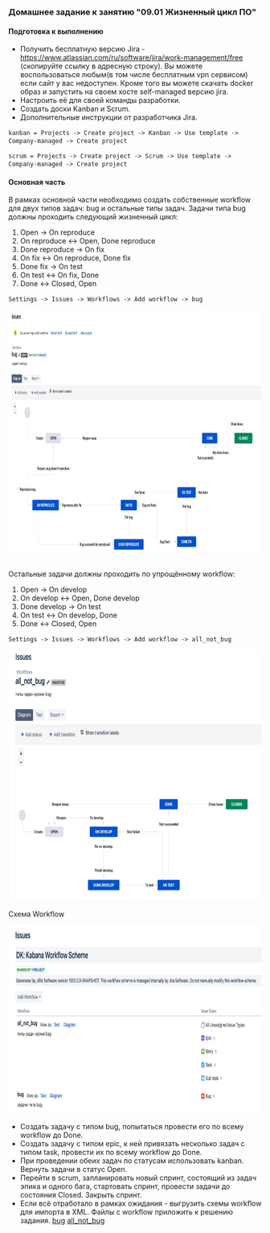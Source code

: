 ### Домашнее задание к занятию "09.01 Жизненный цикл ПО"

#### Подготовка к выполнению

* Получить бесплатную версию Jira - https://www.atlassian.com/ru/software/jira/work-management/free (скопируйте ссылку в адресную строку). Вы можете воспользоваться любым(в том числе бесплатным vpn сервисом) если сайт у вас недоступен. Кроме того вы можете скачать docker образ и запустить на своем хосте self-managed версию jira.
* Настроить её для своей команды разработки.
* Создать доски Kanban и Scrum.
* Дополнительные инструкции от разработчика Jira.

```
kanban = Projects -> Create project -> Kanban -> Use template -> Company-managed -> Create project
```

```
scrum = Projects -> Create project -> Scrum -> Use template -> Company-managed -> Create project
```

#### Основная часть
В рамках основной части необходимо создать собственные workflow для двух типов задач: bug и остальные типы задач. Задачи типа bug должны проходить следующий жизненный цикл:
1. Open -> On reproduce
2. On reproduce <-> Open, Done reproduce
3. Done reproduce -> On fix
4. On fix <-> On reproduce, Done fix
5. Done fix -> On test
6. On test <-> On fix, Done
7. Done <-> Closed, Open
```
Settings -> Issues -> Workflows -> Add workflow -> bug
```

<img src="Jira-WF-bug.jpg" width="" height="500"/>

Остальные задачи должны проходить по упрощённому workflow:
1. Open -> On develop
2. On develop <-> Open, Done develop
3. Done develop -> On test
4. On test <-> On develop, Done
5. Done <-> Closed, Open
```
Settings -> Issues -> Workflows -> Add workflow -> all_not_bug
```

<img src="Jira-WF-all_not_bug.jpg" width="" height="500"/>

Схема Workflow

<img src="Jira-Kabana-WF-Scheme.jpg" width="" height="375"/>

* Создать задачу с типом bug, попытаться провести его по всему workflow до Done. 
* Создать задачу с типом epic, к ней привязать несколько задач с типом task, провести их по всему workflow до Done. 
* При проведении обеих задач по статусам использовать kanban. Вернуть задачи в статус Open.
* Перейти в scrum, запланировать новый спринт, состоящий из задач эпика и одного бага, стартовать спринт, провести задачи до состояния Closed. Закрыть спринт.
* Если всё отработало в рамках ожидания - выгрузить схемы workflow для импорта в XML. Файлы с workflow приложить к решению задания.
[bug](bug.xml)
[all_not_bug](all_not_bug.xml)